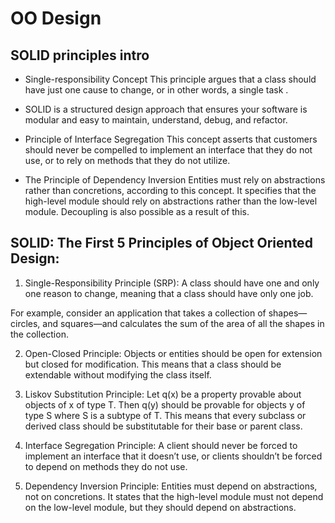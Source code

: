 # OO Design

## SOLID principles intro

- Single-responsibility Concept This principle argues that a class should have just one cause to change, or in other words, a single task .

- SOLID is a structured design approach that ensures your software is modular and easy to maintain, understand, debug, and refactor.

- Principle of Interface Segregation This concept asserts that customers should never be compelled to implement an interface that they do not use, or to rely on methods that they do not utilize.

- The Principle of Dependency Inversion Entities must rely on abstractions rather than concretions, according to this concept. It specifies that the high-level module should rely on abstractions rather than the low-level module. Decoupling is also possible as a result of this.

## SOLID: The First 5 Principles of Object Oriented Design:

1. Single-Responsibility Principle (SRP):
A class should have one and only one reason to change, meaning that a class should have only one job.

For example, consider an application that takes a collection of shapes—circles, and squares—and calculates the sum of the area of all the shapes in the collection.

2. Open-Closed Principle:
Objects or entities should be open for extension but closed for modification. This means that a class should be extendable without modifying the class itself.

3. Liskov Substitution Principle:
Let q(x) be a property provable about objects of x of type T. Then q(y) should be provable for objects y of type S where S is a subtype of T. This means that every subclass or derived class should be substitutable for their base or parent class.

4. Interface Segregation Principle:
A client should never be forced to implement an interface that it doesn’t use, or clients shouldn’t be forced to depend on methods they do not use.

5. Dependency Inversion Principle:
Entities must depend on abstractions, not on concretions. It states that the high-level module must not depend on the low-level module, but they should depend on abstractions.